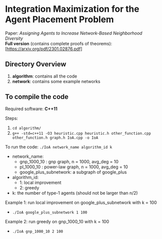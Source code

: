 
# Integration Maximization for the Agent Placement Problem
Paper: *Assigning Agents to Increase Network-Based Neighborhood Diversity*
<br/>
**Full version** (contains complete proofs of theorems): [https://arxiv.org/pdf/2301.02876.pdf]



## Directory Overview 
1. **algorithm**: contains all the code
2. **network**: contains some example networks

## To compile the code
Required software: **C++11**

Steps:
1. `cd algorithm/`
2. `g++ -std=c++11 -O3 heuristic.cpp heuristic.h other_function.cpp other_function.h graph.h IoA.cpp -o IoA`

To run the code:
`./IoA network_name algorithm_id k`

- network_name: 
    - gnp_1000_10 : gnp graph, n = 1000, avg_deg = 10
    - pl_1000_10 : power-law graph, n = 1000, avg_deg = 10
    - google_plus_subnetwork: a subgraph of google_plus
- algorithm_id: 
    - 1: local improvement
    - 2: greedy
- k: the number of type-1 agents (should not be larger than n/2)

Example 1: run local improvement on google_plus_subnetwork with k = 100
- `./IoA google_plus_subnetwork 1 100`

Example 2: run greedy on gnp_1000_10 with k = 100
- `./IoA gnp_1000_10 2 100`
